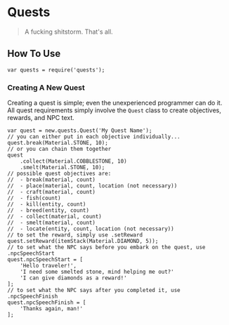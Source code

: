 # Quests
>A fucking shitstorm. That's all.
## How To Use
```
var quests = require('quests');
```
### Creating A New Quest
Creating a quest is simple; even the unexperienced programmer can do it. All quest requirements simply involve the `Quest` class to create objectives, rewards, and NPC text.
```
var quest = new.quests.Quest('My Quest Name');
// you can either put in each objective individually...
quest.break(Material.STONE, 10);
// or you can chain them together
quest
    .collect(Material.COBBLESTONE, 10)
    .smelt(Material.STONE, 10);
// possible quest objectives are:
//  - break(material, count)
//  - place(material, count, location (not necessary))
//  - craft(material, count)
//  - fish(count)
//  - kill(entity, count)
//  - breed(entity, count)
//  - collect(material, count)
//  - smelt(material, count)
//  - locate(entity, count, location (not necessary))
// to set the reward, simply use .setReward
quest.setReward(itemStack(Material.DIAMOND, 5));
// to set what the NPC says before you embark on the quest, use .npcSpeechStart
quest.npcSpeechStart = [
    'Hello traveler!',
    'I need some smelted stone, mind helping me out?'
    'I can give diamonds as a reward!'
];
// to set what the NPC says after you completed it, use .npcSpeechFinish
quest.npcSpeechFinish = [
    'Thanks again, man!'
];
```
